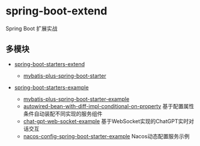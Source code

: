 

spring-boot-extend
======
Spring Boot 扩展实战


## 多模块
- [spring-boot-starters-extend](spring-boot-starters-extend)
  - [mybatis-plus-spring-boot-starter](spring-boot-starters-extend/mybatis-plus-spring-boot-starter)

- [spring-boot-starters-example](spring-boot-starters-example)
  - [mybatis-plus-spring-boot-starter-example](spring-boot-starters-example/mybatis-plus-spring-boot-starter-example)
  - [autowired-bean-with-diff-impl-conditional-on-property](spring-boot-starters-example/autowired-bean-with-diff-impl-conditional-on-property)  基于配置属性条件自动装配不同实现的服务组件
  - [chat-gpt-web-socket-example](spring-boot-starters-example/chat-gpt-web-socket-example)  基于WebSocket实现的ChatGPT实时对话交互
  - [nacos-config-spring-boot-starter-example](spring-boot-starters-example/nacos-config-spring-boot-starter-example) Nacos动态配置服务示例


